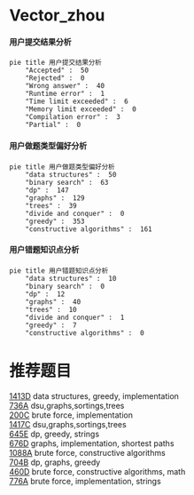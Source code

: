 # Vector_zhou

<!-- tabs:start -->



#### **用户提交结果分析**

```mermaid
pie title 用户提交结果分析
    "Accepted" :  50
    "Rejected" :  0
    "Wrong answer" :  40
    "Runtime error" :  1
    "Time limit exceeded" :  6
    "Memory limit exceeded" :  0
    "Compilation error" :  3
    "Partial" :  0
```

#### **用户做题类型偏好分析**

```mermaid
pie title 用户做题类型偏好分析
    "data structures" :  50
    "binary search" :  63
    "dp" :  147
    "graphs" :  129
    "trees" :  39
    "divide and conquer" :  0
    "greedy" :  353
    "constructive algorithms" :  161
```
#### **用户错题知识点分析**

```mermaid
pie title 用户错题知识点分析
    "data structures" :  10
    "binary search" :  0
    "dp" :  12
    "graphs" :  40
    "trees" :  10
    "divide and conquer" :  1
    "greedy" :  7
    "constructive algorithms" :  0
```



<!-- tabs:end -->
# 推荐题目
[1413D](https://codeforces.com/contest/1413/problem/D)		data structures,
                        greedy,
                        implementation		  
[736A](https://codeforces.com/contest/736/problem/A)		dsu,graphs,sortings,trees		  
[200C](https://codeforces.com/contest/200/problem/C)		brute force,
                        implementation		  
[1417C](https://codeforces.com/contest/1417/problem/C)		dsu,graphs,sortings,trees		  
[645E](https://codeforces.com/contest/645/problem/E)		dp,
                        greedy,
                        strings		  
[676D](https://codeforces.com/contest/676/problem/D)		graphs,
                        implementation,
                        shortest paths		  
[1088A](https://codeforces.com/contest/1088/problem/A)		brute force,
                        constructive algorithms		  
[704B](https://codeforces.com/contest/704/problem/B)		dp,
                        graphs,
                        greedy		  
[460D](https://codeforces.com/contest/460/problem/D)		brute force,
                        constructive algorithms,
                        math		  
[776A](https://codeforces.com/contest/776/problem/A)		brute force,
                        implementation,
                        strings		  
